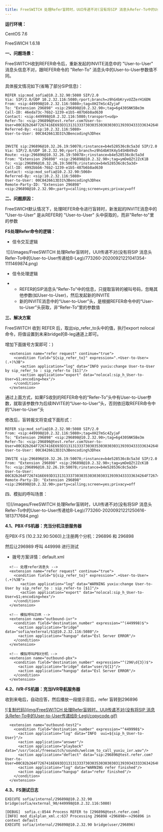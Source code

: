 ```yaml
---
title: FreeSWITCH 处理Refer盲转时，UUI传递不对(没有将SIP 消息头Refer-To中的User-to-User传递给B-Leg)
---
```


**运行环境：**

  CentOS 7.6

  FreeSWICH 1.6.18

 

**一、问题场景：**

  FreeSWITCH收到REFER命令后，重新发起的INVITE消息中的 "User-to-User" 消息头信息不对，跟REFER命令的 "Refer-To" 消息头中的User-to-User参数值不同。

  具体报文情况如下(省略了部分SIP信息)：

```
REFER sip:mod_sofia@10.2.32.90:5080 SIP/2.0
Via: SIP/2.0/UDP 10.2.32.116:5080;rport;branch=z9hG4bKryvUZZerH16DN
From: <sip:449998@10.2.32.116:5080>;tag=XH27mSc4ZyjaF
To: "Extension 296898" <sip:296898@10.2.32.90>;tag=6g430SNK5Be3m
Call-ID: 46eda73c-76b2-1239-e1b5-487b6b8ad630
Contact: <sip:449998@10.2.32.116:5080;transport=udp>
Refer-To: <sip:296896@test.refer.com?User-to-User=00C82b264F7267416E693D3131313337303035303030303139393433333634264F7267446E69733D333030393637%3Bencoding%3Dhex>
Referred-By: <sip:10.2.32.116:5080>
User-to-User: 00C8426613D31%3Bencoding%3Dhex


INVITE sip:296896@10.32.26.19:50078;rinstance=b4e528536c8c5a3d SIP/2.0
Via: SIP/2.0/UDP 10.2.32.90;rport;branch=z9hG4bKtK4yS4SH849vD
Route: <sip:296896@10.32.26.19:50078>;rinstance=b4e528536c8c5a3d
From: "Extension 296898" <sip:296898@10.2.32.90>;tag=ymDeQZt2ZcK1B
To: <sip:296896@10.32.26.19:50078;rinstance=b4e528536c8c5a3d>
Call-ID: 4992bbb6-76b2-1239-e1b5-487b6b8ad630
Contact: <sip:mod_sofia@10.2.32.90:5060>
Referred-By: <sip:10.2.32.116:5080>
User-to-User: 00C8426613D31%3Bencoding%3Dhex
Remote-Party-ID: "Extension 296898" <sip:296898@10.2.32.90>;party=calling;screen=yes;privacy=off
```

**二、问题原因：**

  FreeSWICH默认情况下，处理REFER命令进行盲转时，新发起的INVITE消息中的 "User-to-User" 是从REFER的 "User-to-User" 头中获取的，而非"Refer-to"里的参数

 

  **FS处理Refer命令的逻辑：**

- 信令交互逻辑

​      ![](/images/FreeSWITCH 处理Refer盲转时，UUI传递不对(没有将SIP 消息头Refer-To中的User-to-User传递给B-Leg)/773260-20200921221041354-1111469874.png) 

- 信令处理逻辑

- - REFER的SIP消息头"Refer-To"中的信息，只提取盲转的被叫号码，忽略其他参数(如User-to-User)，然后发起新的INVITE
  - 新的INVITE消息中的“User-to-User”头，是根据REFER命令中的“User-to-User”头获取，非“Refer-To”里的参数值

**三、解决方案**

  FreeSWITCH 收到 REFER 后，取出sip_refer_to头中的值，执行export nolocal 命令，将值设置到未来bridge的B-leg通道上即可。

  增加下面拨号方案即可：)

```
  <extension name="refer request" continue="true">
    <condition field="${sip_refer_to}" expression=".+User-to-User=(.+)%3B">
       <action application="log" data="INFO yuxiu:change User-to-User by sip_refer_to : sip_refer-to [$1]"/>
       <action application="export" data="nolocal:sip_h_User-to-User=$1;encoding=hex"/>
    </condition>
  </extension>
```

  通过上面方式，如果FS收到的REFER命令的“Refer-To”头中有User-to-User参数，就取该参数作为后续INVITE的“User-to-User”头，否则依旧取REFER命令中的“User-to-User”头

  修改后，盲转报文将变成下面形式：

```
REFER sip:mod_sofia@10.2.32.90:5080 SIP/2.0
From: <sip:449998@10.2.32.116:5080>;tag=XH27mSc4ZyjaF
To: "Extension 296898" <sip:296898@10.2.32.90>;tag=6g430SNK5Be3m
Refer-To: <sip:296896@test.refer.com?User-to-User=00C82b264F7267416E693D3131313337303035303030303139393433333634264F7267446E69733D333030393637%3Bencoding%3Dhex>
User-to-User: 00C8426613D31%3Bencoding%3Dhex

INVITE sip:296896@10.32.26.19:50078;rinstance=b4e528536c8c5a3d SIP/2.0
From: "Extension 296898" <sip:296898@10.2.32.90>;tag=ymDeQZt2ZcK1B
To: <sip:296896@10.32.26.19:50078;rinstance=b4e528536c8c5a3d>
User-to-User:  00C82b264F7267416E693D3131313337303035303030303139393433333634264F7267446E69733D333030393637%3Bencoding%3Dhex
Remote-Party-ID: "Extension 296898" <sip:296898@10.2.32.90>;party=calling;screen=yes;privacy=off
```

四、模拟的呼叫场景：

​    ![](/images/FreeSWITCH 处理Refer盲转时，UUI传递不对(没有将SIP 消息头Refer-To中的User-to-User传递给B-Leg)/773260-20200921221250616-1813717684.png)

 

**4.1、PBX-FS机器：充当分机注册服务器**

   在PBX-FS (10.2.32.90:5060)上注册两个分机：296896 和 296898

   然后让296989 呼叫 449998 进行测试

- 拨号方案详情：default.xml 

```
  <!-- 处理refer消息头 -->
  <extension name="refer request" continue="true">
    <condition field="${sip_refer_to}" expression=".+User-to-User=(.+)%3B">
       <action application="log" data="WARNING yuxiu:change User-to-User by sip_refer_to : sip_refer-to [$1]"/>
       <action application="export" data="nolocal:sip_h_User-to-User=$1;encoding=hex"/>
    </condition>
  </extension>

  <!-- 模拟呼叫IVR -->
  <extension name="outbound-ivr">
    <condition field="destination_number" expression="^(449998)$">
      <action application="bridge" data="sofia/external/$1@10.2.32.116:5080"/>
      <action application="hangup" data="Esl Server ERROR"/>
    </condition>
  </extension>

  <!-- 模拟呼叫PBX分机 -->
  <extension name="outbound-pbx">
    <condition field="destination_number" expression="^(296\d{3})$">
      <action application="bridge" data="user/${1}"/>
      <action application="hangup" data="Esl Server ERROR"/>
    </condition>
  </extension>
```

**4.2、IVR-FS机器：充当IVR导航服务器**

  收到来电后，自动应答，然后播放一段提示音后，refer 盲转到296896

[![复制代码](img/FreeSWITCH 处理Refer盲转时，UUI传递不对(没有将SIP 消息头Refer-To中的User-to-User传递给B-Leg)/copycode.gif)](javascript:void(0);)

```
  <extension name="outbound-test2">
    <condition field="destination_number" expression="^449998$">
      <action application="log" data="INFO  uui=${sip_h_User-to-User}"/>
      <action application="answer"/>
      <action application="playback" data="/usr/local/freeswitch/sounds/welcom_to_call_yuxiu_ivr.wav"/>
      <action application="deflect" data="sip:296896@test.refer.com?User-to-User=00C82b264F7267416E693D3131313337303035303030303139393433333634264F7267446E69733D333030393637%3Bencoding%3Dhex"/>
      <action application="log" data="WARNING refer finished"/>
      <action application="hangup" data="refer finished"/>
    </condition>
  </extension>
```

**4.3、FS测试日志**

```
EXECUTE sofia/internal/296898@10.2.32.90 bridge(sofia/external_90/449998@10.2.32.116:5080)

[DEBUG]  sofia.c:8544 Process REFER to [296896@test.refer.com]
[INFO] mod_dialplan_xml.c:637 Processing 296898 <296898>->296896 in context default
EXECUTE sofia/internal/296898@10.2.32.90 bridge(user/296896)
```